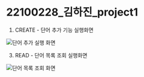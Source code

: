 # 22100228_김하진_project1

1. CREATE - 단어 추가 기능 실행화면
   
![단어 추가 실행 화면](https://github.com/majink/project1_sp/assets/103707710/c09a490c-e44e-4959-b318-2b12dedfbf1f)

3. READ - 단어 목록 조회 실행화면

![단어 목록 조회 화면](https://github.com/majink/project1_sp/assets/103707710/05658090-d051-4b70-a95d-bf3cf9cc40fa)
